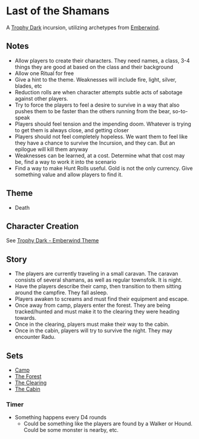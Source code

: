 # Last of the Shamans
A [Trophy Dark](https://trophyrpg.com/) incursion, utilizing archetypes from [Emberwind](https://emberwindgame.com).

## Notes
- Allow players to create their characters. They need names, a class, 3-4 things they are good at based on the class and their background  
- Allow one Ritual for free  
- Give a hint to the theme. Weaknesses will include fire, light, silver, blades, etc
- Reduction rolls are when character attempts subtle acts of sabotage against other players.
- Try to force the players to feel a desire to survive in a way that also pushes them to be faster than the others running from the bear, so-to-speak
- Players should feel tension and the impending doom. Whatever is trying to get them is always close, and getting closer
- Players should not feel completely hopeless. We want them to feel like they have a chance to survive the Incursion, and they can. But an epilogue will kill them anyway
- Weaknesses can be learned, at a cost. Determine what that cost may be, find a way to work it into the scenario
- Find a way to make Hunt Rolls useful. Gold is not the only currency. Give something value and allow players to find it.

## Theme
- Death

## Character Creation

See [Trophy Dark - Emberwind Theme](https://github.com/Serneum/emberwind-trophy-dark)

## Story
- The players are currently traveling in a small caravan. The caravan consists of several shamans, as well as regular townsfolk. It is night.
- Have the players describe their camp, then transition to them sitting around the campfire. They fall asleep.
- Players awaken to screams and must find their equipment and escape.
- Once away from camp, players enter the forest. They are being tracked/hunted and must make it to the clearing they were heading towards.
- Once in the clearing, players must make their way to the cabin.
- Once in the cabin, players will try to survive the night. They may encounter Radu.

## Sets

- [Camp](Sets/Camp.md)
- [The Forest](Sets/The%20Forest.md)
- [The Clearing](Sets/The%20Clearing.md)
- [The Cabin](Sets/The%20Cabin.md)

### Timer
- Something happens every D4 rounds
  - Could be something like the players are found by a Walker or Hound. Could be some monster is nearby, etc.
